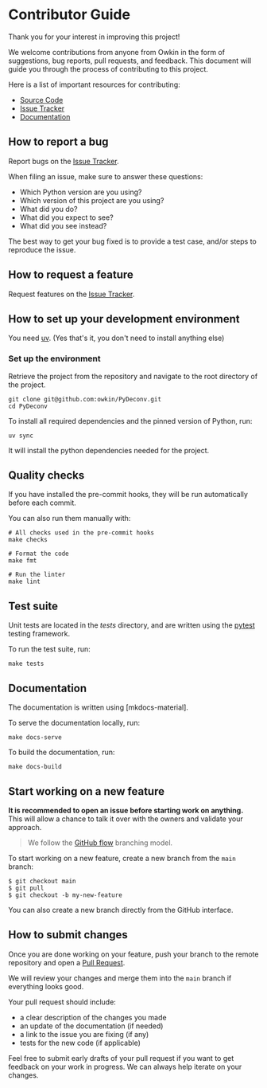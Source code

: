 # Contributor Guide

Thank you for your interest in improving this project!

We welcome contributions from anyone from Owkin in the form of suggestions, bug reports, pull requests, and feedback. This document will guide you through the process of contributing to this project.

Here is a list of important resources for contributing:

- [Source Code]
- [Issue Tracker]
- [Documentation]

## How to report a bug

Report bugs on the [Issue Tracker].

When filing an issue, make sure to answer these questions:

- Which Python version are you using?
- Which version of this project are you using?
- What did you do?
- What did you expect to see?
- What did you see instead?

The best way to get your bug fixed is to provide a test case,
and/or steps to reproduce the issue.

## How to request a feature

Request features on the [Issue Tracker].

## How to set up your development environment

You need [uv]. (Yes that's it, you don't need to install anything else)

### Set up the environment

Retrieve the project from the repository and navigate to the root directory of the project.

```console
git clone git@github.com:owkin/PyDeconv.git
cd PyDeconv
```

To install all required dependencies and the pinned version of Python, run:

```console
uv sync
```

It will install the python dependencies needed for the project.

## Quality checks

If you have installed the pre-commit hooks, they will be run automatically before each commit.

You can also run them manually with:

```console
# All checks used in the pre-commit hooks
make checks

# Format the code
make fmt

# Run the linter
make lint
```

## Test suite

Unit tests are located in the _tests_ directory,
and are written using the [pytest] testing framework.

To run the test suite, run:

```console
make tests
```

## Documentation

The documentation is written using [mkdocs-material].

To serve the documentation locally, run:

```console
make docs-serve
```

To build the documentation, run:

```console
make docs-build
```

## Start working on a new feature

**It is recommended to open an issue before starting work on anything.**
This will allow a chance to talk it over with the owners and validate your approach.

> We follow the [GitHub flow] branching model.

To start working on a new feature, create a new branch from the `main` branch:

```console
$ git checkout main
$ git pull
$ git checkout -b my-new-feature
```

You can also create a new branch directly from the GitHub interface.

## How to submit changes

Once you are done working on your feature, push your branch to the remote repository and open a [Pull Request].

We will review your changes and merge them into the `main` branch if everything looks good.

Your pull request should include:
- a clear description of the changes you made
- an update of the documentation (if needed)
- a link to the issue you are fixing (if any)
- tests for the new code (if applicable)

Feel free to submit early drafts of your pull request if you want to get feedback on your work in progress. We can always help iterate on your changes.

[conda]: https://docs.conda.io/en/latest/
[documentation]: https://owkin.github.io/PyDeconv/
[github flow]: https://docs.github.com/en/get-started/using-github/github-flow
[issue tracker]: https://github.com/owkin/PyDeconv/issues
[uv]: https://docs.astral.sh/uv/getting-started/installation/
[pull request]: https://github.com/owkin/PyDeconv/pulls
[pytest]: https://pytest.readthedocs.io/
[source code]: https://github.com/owkin/PyDeconv
